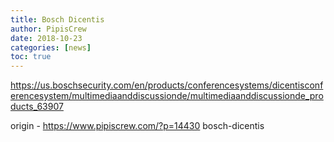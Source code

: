 ```yaml
---
title: Bosch Dicentis
author: PipisCrew
date: 2018-10-23
categories: [news]
toc: true
---
```


https://us.boschsecurity.com/en/products/conferencesystems/dicentisconferencesystem/multimediaanddiscussionde/multimediaanddiscussionde_products_63907

origin - https://www.pipiscrew.com/?p=14430 bosch-dicentis